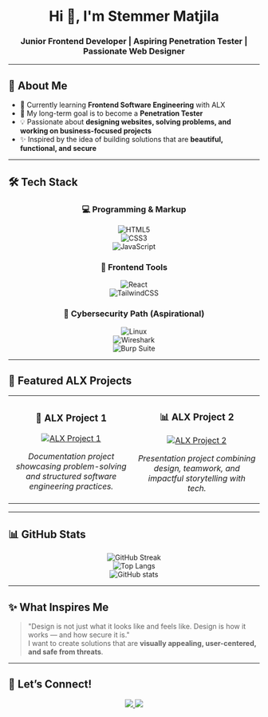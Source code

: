 <!-- Profile Header -->
<h1 align="center">Hi 👋, I'm Stemmer Matjila</h1>
<h3 align="center">Junior Frontend Developer | Aspiring Penetration Tester | Passionate Web Designer</h3>

---

<!-- About Me -->
## 🚀 About Me  
- 🌱 Currently learning **Frontend Software Engineering** with ALX  
- 🎯 My long-term goal is to become a **Penetration Tester**  
- 💡 Passionate about **designing websites, solving problems, and working on business-focused projects**  
- ✨ Inspired by the idea of building solutions that are **beautiful, functional, and secure**  

---

<!-- Skills -->
## 🛠️ Tech Stack  
<div align="center">
  
### 💻 Programming & Markup  
![HTML5](https://img.shields.io/badge/-HTML5-E34F26?style=for-the-badge&logo=html5&logoColor=white)  
![CSS3](https://img.shields.io/badge/-CSS3-1572B6?style=for-the-badge&logo=css3)  
![JavaScript](https://img.shields.io/badge/-JavaScript-F7DF1E?style=for-the-badge&logo=javascript&logoColor=black)  

### 🎨 Frontend Tools  
![React](https://img.shields.io/badge/-React-61DAFB?style=for-the-badge&logo=react&logoColor=black)  
![TailwindCSS](https://img.shields.io/badge/-TailwindCSS-38B2AC?style=for-the-badge&logo=tailwind-css&logoColor=white)  

### 🔐 Cybersecurity Path (Aspirational)  
![Linux](https://img.shields.io/badge/-Linux-FCC624?style=for-the-badge&logo=linux&logoColor=black)  
![Wireshark](https://img.shields.io/badge/-Wireshark-1679A7?style=for-the-badge&logo=wireshark&logoColor=white)  
![Burp Suite](https://img.shields.io/badge/-Burp%20Suite-FF6F00?style=for-the-badge&logo=burp-suite&logoColor=white)  

</div>

---

<!-- Projects -->
## 📂 Featured ALX Projects  

<table>
<tr>
<td width="50%">
<h3 align="center">📘 ALX Project 1</h3>
<div align="center">
<a href="https://docs.google.com/document/d/1sd6ej0ZCKpLbVLYrtXQnWJjTdOKchqMgSkXZvYCWye0/edit?usp=sharing" target="_blank">
<img src="https://img.shields.io/badge/View%20Project-blue?style=for-the-badge&logo=google-docs&logoColor=white" alt="ALX Project 1"/>
</a>
<p><em>Documentation project showcasing problem-solving and structured software engineering practices.</em></p>
</div>
</td>

<td width="50%">
<h3 align="center">📊 ALX Project 2</h3>
<div align="center">
<a href="https://docs.google.com/presentation/d/1bqkAJ2ooT0sciuKSwoIaIYRZ7M26e1zm_qFKznQGs_Y/edit?usp=sharing" target="_blank">
<img src="https://img.shields.io/badge/View%20Presentation-orange?style=for-the-badge&logo=google-slides&logoColor=white" alt="ALX Project 2"/>
</a>
<p><em>Presentation project combining design, teamwork, and impactful storytelling with tech.</em></p>
</div>
</td>
</tr>
</table>

---

<!-- GitHub Stats -->
## 📊 GitHub Stats  
<div align="center">

![GitHub Streak](https://streak-stats.demolab.com?user=stemmer_matjila&theme=tokyonight&hide_border=true)  
![Top Langs](https://github-readme-stats.vercel.app/api/top-langs/?username=stemmer_matjila&layout=compact&theme=tokyonight)  
![GitHub stats](https://github-readme-stats.vercel.app/api?username=stemmer_matjila&show_icons=true&theme=tokyonight)  

</div>

---

<!-- Inspiration -->
## ✨ What Inspires Me  
> "Design is not just what it looks like and feels like. Design is how it works — and how secure it is."  
I want to create solutions that are **visually appealing, user-centered, and safe from threats**.  

---

<!-- Connect -->
## 🤝 Let’s Connect!  
<p align="center">
<a href="https://www.linkedin.com/in/stemmer-matjila-17a794206/" target="_blank">
<img src="https://img.shields.io/badge/-LinkedIn-0A66C2?style=for-the-badge&logo=linkedin&logoColor=white"/>
</a>
<a href="mailto:stemmermatjila3@gmail.com">
<img src="https://img.shields.io/badge/-Email-D14836?style=for-the-badge&logo=gmail&logoColor=white"/>
</a>
</p>

